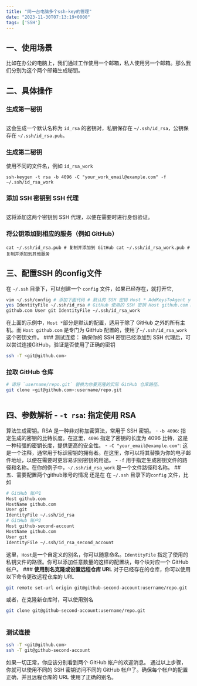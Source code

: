 ```yaml
---
title: "同一台电脑多个ssh-key的管理"
date: "2023-11-30T07:13:19+0000"
tags: ['SSH']
---
```


## 一、使用场景

比如在办公的电脑上，我们通过工作使用一个邮箱，私人使用另一个邮箱。那么我们分别为这个两个邮箱生成秘钥。

## 二、具体操作

### 生成第一秘钥

```shell ssh-keygen -t rsa -b 4096 -C "your_email@example.com" -f ~/.ssh/id_rsa
```

这会生成一个默认名称为 `id_rsa` 的密钥对，私钥保存在 `~/.ssh/id_rsa`，公钥保存在
`~/.ssh/id_rsa.pub`。

### 生成第二秘钥

使用不同的文件名，例如 `id_rsa_work`

```shell
ssh-keygen -t rsa -b 4096 -C "your_work_email@example.com" -f ~/.ssh/id_rsa_work
```

### 添加 SSH 密钥到 SSH 代理

```shell ssh-add ~/.ssh/id_rsa ssh-add ~/.ssh/id_rsa_work
```

这将添加这两个密钥到 SSH 代理，以便在需要时进行身份验证。

### 将公钥添加到相应的服务（例如 GitHub）

```shell
cat ~/.ssh/id_rsa.pub # 复制并添加到 GitHub cat ~/.ssh/id_rsa_work.pub # 复制并添加到其他服务
```

## 三、配置SSH 的config文件

在 `~/.ssh` 目录下，可以创建一个 `config` 文件，如果已经存在，就打开它,

```bash
vim ~/.ssh/config # 添加下面代码 # 默认的 SSH 密钥 Host * AddKeysToAgent yes UseKeychain
yes IdentityFile ~/.ssh/id_rsa # GitHub 使用的 SSH 密钥 Host github.com HostName
github.com User git IdentityFile ~/.ssh/id_rsa_work 

```

在上面的示例中，`Host *`部分是默认的配置，适用于除了 GitHub 之外的所有主机。而 `Host github.com` 是专门为 GitHub 配置的，使用了`~/.ssh/id_rsa_work` 这个密钥文件。 ### 测试连接： 确保你的 SSH 密钥已经添加到 SSH 代理后，可以尝试连接GitHub，验证是否使用了正确的密钥

```bash
ssh -T <git@github.com>
```

### 拉取 GitHub 仓库

```bash
# 请将 `username/repo.git` 替换为你要克隆的实际 GitHub 仓库路径。 
git clone <git@github.com>:username/repo.git 
 
```

## 四、参数解析 \- `-t rsa`: 指定使用 RSA

算法生成密钥。RSA 是一种非对称加密算法，常用于 SSH 密钥。 \- `-b 4096`: 指定生成的密钥的比特长度。在这里，`4096`
指定了密钥的长度为 4096 比特，这是一种较强的密钥长度，提供更高的安全性。 \- `-C "your_email@example.com"`:
这是一个注释，通常用于标识密钥的拥有者。在这里，你可以将其替换为你的电子邮件地址，以便在需要时更容易识别密钥的用途。 \- `-f`
用于指定生成密钥文件的路径和名称。在你的例子中，`~/.ssh/id_rsa_work` 是一个文件路径和名称。 ##
五、需要配置两个github账号的情况 还是在 在 `~/.ssh` 目录下的`config` 文件，比如

```bash
# GitHub 账户1
Host github.com 
HostName github.com 
User git 
IdentityFile ~/.ssh/id_rsa 
# GitHub 账户2 
Host github-second-account 
HostName github.com 
User git
IdentityFile ~/.ssh/id_rsa_second_account 

```

这里，`Host`是一个自定义的别名，你可以随意命名。`IdentityFile` 指定了使用的私钥文件的路径。你可以添加任意数量的这样的配置块，每个块对应一个 GitHub帐户。 ### **使用别名克隆或设置远程仓库 URL** 对于已经存在的仓库，你可以使用以下命令更改远程仓库的 URL

```bash
git remote set-url origin git@github-second-account:username/repo.git 
```

或者，在克隆新仓库时，可以使用别名

```bash
git clone git@github-second-account:username/repo.git 
 
```

### 测试连接

```bash
ssh -T <git@github.com> 
ssh -T git@github-second-account 
```

如果一切正常，你应该分别看到两个 GitHub 帐户的欢迎消息。
通过以上步骤，你就可以使用不同的 SSH 密钥访问不同的 GitHub 帐户了。确保每个帐户的配置正确，并且远程仓库的 URL 使用了正确的别名。
